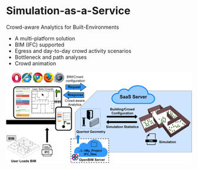 # Simulation-as-a-Service
Crowd-aware Analytics for Built-Environments

* A multi-platform solution
* BIM (IFC) supported
* Egress and day-to-day crowd activity scenarios
* Bottleneck and path analyses
* Crowd animation

![Framework](images/Framework_v5_website.png)
